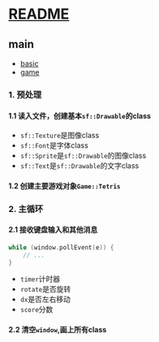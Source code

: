 # [README](../README.md)
## main
- [basic](./basic.md)
- [game](./game.md)

### 1. 预处理
#### 1.1 读入文件，创建基本`sf::Drawable`的class
- `sf::Texture`是图像class
- `sf::Font`是字体class
- `sf::Sprite`是`sf::Drawable`的图像class
- `sf::Text`是`sf::Drawable`的文字class
#### 1.2 创建主要游戏对象`Game::Tetris`

### 2. 主循环
#### 2.1 接收键盘输入和其他消息
```C++
while (window.pollEvent(e)) {
    // ...
}
```
- `timer`计时器
- `rotate`是否旋转
- `dx`是否左右移动
- `score`分数
#### 2.2 清空`window`,画上所有class